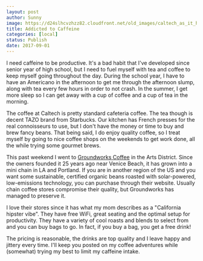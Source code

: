 ```yaml
---
layout: post
author: Sunny
image: https://d24slhcvzhzz82.cloudfront.net/old_images/caltech_as_it_happens/6a0105349b8251970b01b8d29fff6c970c.jpg
title: Addicted to Caffeine
categories: [local]
status: Publish
date: 2017-09-01
---
```





I need caffeine to be productive. It's a bad habit that I've developed since senior year of high school, but I need to fuel myself with tea and coffee to keep myself going throughout the day. During the school year, I have to have an Americano in the afternoon to get me through the afternoon slump, along with tea every few hours in order to not crash. In the summer, I get more sleep so I can get away with a cup of coffee and a cup of tea in the morning.


The coffee at Caltech is pretty standard cafeteria coffee. The tea though is decent TAZO brand from Starbucks. Our kitchen has French presses for the real connoisseurs to use, but I don't have the money or time to buy and brew fancy beans. That being said, I do enjoy quality coffee, so I treat myself by going to nice coffee shops on the weekends to get work done, all the while trying some gourmet brews.


This past weekend I went to [Groundworks Coffee](https://www.groundworkcoffee.com/) in the Arts District. Since the owners founded it 25 years ago near Venice Beach, it has grown into a mini chain in LA and Portland. If you are in another region of the US and you want some sustainable, certified organic beans roasted with solar-powered, low-emissions technology, you can purchase through their website. Usually chain coffee stores compromise their quality, but Groundworks has managed to preserve it.


I love their stores since it has what my mom describes as a "California hipster vibe". They have free WiFi, great seating and the optimal setup for productivity. They have a variety of cool roasts and blends to select from and you can buy bags to go. In fact, if you buy a bag, you get a free drink!




The pricing is reasonable, the drinks are top quality and I leave happy and jittery every time. I'll keep you posted on my coffee adventures while (somewhat) trying my best to limit my caffeine intake.


